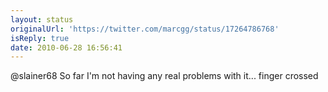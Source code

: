 ```yaml
---
layout: status
originalUrl: 'https://twitter.com/marcgg/status/17264786768'
isReply: true
date: 2010-06-28 16:56:41
---
```


@slainer68 So far I'm not having any real problems with it... finger crossed
